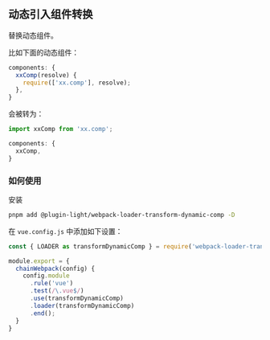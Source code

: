 ## 动态引入组件转换

替换动态组件。

比如下面的动态组件：

```ts
components: {
  xxComp(resolve) {
    require(['xx.comp'], resolve);
  },
}
```

会被转为：

```ts
import xxComp from 'xx.comp';

components: {
  xxComp,
}
```


### 如何使用

安装

```bash
pnpm add @plugin-light/webpack-loader-transform-dynamic-comp -D
```

在 `vue.config.js` 中添加如下设置：

```js
const { LOADER as transformDynamicComp } = require('webpack-loader-transform-dynamic-comp')';

module.export = {
  chainWebpack(config) {
    config.module
      .rule('vue')
      .test(/\.vue$/)
      .use(transformDynamicComp)
      .loader(transformDynamicComp)
      .end();
  }
}
```
